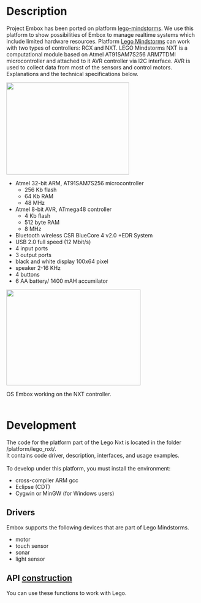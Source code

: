 # Description #

Project Embox has been ported on platform [lego-mindstorms](http://mindstorms.lego.com/en-us/Default.aspx).
We use this platform to show possibilities of Embox to manage realtime systems
which include limited hardware resources.
Platform [Lego Mindstorms](http://en.wikipedia.org/wiki/LEGO_Mindstorms) can work
with two types of controllers: RCX and NXT. LEGO Mindstorms NXT is a computational
module based on Atmel AT91SAM7S256 ARM7TDMI microcontroller and attached to it
AVR controller via I2C interface. AVR is used to collect data from most of the
sensors and control motors. Explanations and the technical specifications below.

<img src='http://embox.googlecode.com/svn/wiki/images/PlatformLegoNxt/9841-0000-xx-12-1.png' width='320' height='240'>

<ul><li>Atmel 32-bit ARM, AT91SAM7S256 microcontroller<br>
<ul><li>256 Kb flash<br>
</li><li>64 Kb RAM<br>
</li><li>48 MHz<br>
</li></ul></li><li>Atmel 8-bit AVR, ATmega48 controller<br>
<ul><li>4 Kb flash<br>
</li><li>512 byte RAM<br>
</li><li>8 MHz<br>
</li></ul></li><li>Bluetooth wireless CSR BlueCore 4 v2.0 +EDR System<br>
</li><li>USB 2.0 full speed (12 Mbit/s)<br>
</li><li>4 input ports<br>
</li><li>3 output ports<br>
</li><li>black and white display 100x64 pixel<br>
</li><li>speaker 2-16 KHz<br>
</li><li>4 buttons<br>
</li><li>6 AA battery/ 1400 mAH accumilator</li></ul>

<img src='http://embox.googlecode.com/svn/wiki/images/PlatformLegoNxt/LEGO-NXT-Scheme.PNG' width='350' height='250'>

OS Embox working on the NXT controller.<br>
<br>
<h1>Development</h1>

The code for the platform part of the Lego Nxt is located in the folder /platform/lego_nxt/.<br>
It contains code driver, description, interfaces, and usage examples.<br>
<br>
To develop under this platform, you must install the environment:<br>
<ul><li>cross-compiler ARM gcc<br>
</li><li>Eclipse (CDT)<br>
</li><li>Cygwin or MinGW (for Windows users)</li></ul>

<h2>Drivers</h2>
Embox supports the following devices that are part of Lego Mindstorms.<br>
<ul><li>motor<br>
</li><li>touch sensor<br>
</li><li>sonar<br>
</li><li>light sensor</li></ul>

<h2>API <a href='under.md'>construction</a></h2>
You can use these functions to work with Lego.<br>
